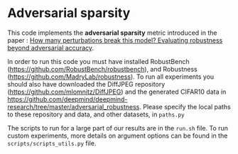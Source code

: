 # Adversarial sparsity

This code implements the **adversarial sparsity** metric introduced in the paper : [How many perturbations break this model? Evaluating robustness beyond
adversarial accuracy](https://arxiv.org/abs/2207.04129).

In order to run this code you must have installed RobustBench (https://github.com/RobustBench/robustbench), and Robustness (https://github.com/MadryLab/robustness). To run all experiments you should also have downloaded the DiffJPEG repository (https://github.com/mlomnitz/DiffJPEG) and the generated CIFAR10 data in https://github.com/deepmind/deepmind-research/tree/master/adversarial_robustness. Please specify the local paths to these repository and data, and other datasets, in `paths.py`

The scripts to run for a large part of our results are in the `run.sh` file. To run custom experiments, more details on argument options can be found in the `scripts/scripts_utils.py` file.
